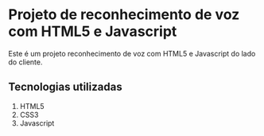 # Projeto de reconhecimento de voz com HTML5 e Javascript
Este é um projeto reconhecimento de voz com HTML5 e Javascript do lado do cliente.

## Tecnologias utilizadas
1. HTML5
2. CSS3
3. Javascript
